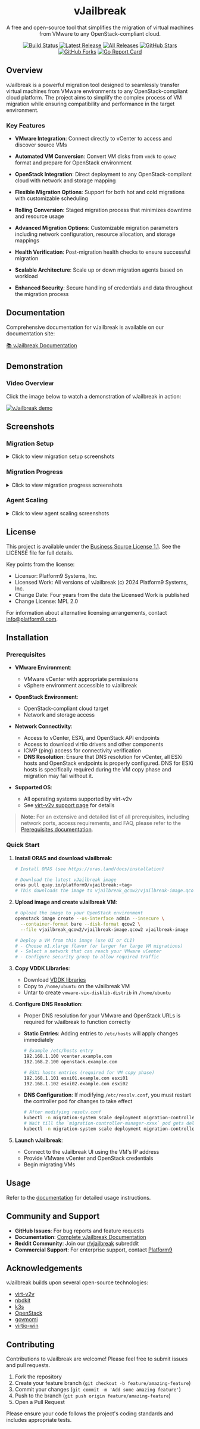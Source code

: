 <div align="center">

# vJailbreak

A free and open-source tool that simplifies the migration of virtual machines from VMware to any OpenStack-compliant cloud.

[![Build Status](https://github.com/platform9/vjailbreak/actions/workflows/packer.yml/badge.svg)](https://github.com/platform9/vjailbreak/actions/workflows/packer.yml)
[![Latest Release](https://badgen.net/github/release/platform9/vjailbreak/latest)](https://github.com/platform9/vjailbreak/releases/latest)
[![All Releases](https://badgen.net/github/releases/platform9/vjailbreak)](https://github.com/platform9/vjailbreak/releases)
[![GitHub Stars](https://img.shields.io/github/stars/platform9/vjailbreak)](https://github.com/platform9/vjailbreak/stargazers)
[![GitHub Forks](https://img.shields.io/github/forks/platform9/vjailbreak)](https://github.com/platform9/vjailbreak/network/members)
[![Go Report Card](https://goreportcard.com/badge/github.com/platform9/vjailbreak/v2v-helper)](https://goreportcard.com/report/github.com/platform9/vjailbreak/v2v-helper)

</div>

## Overview

vJailbreak is a powerful migration tool designed to seamlessly transfer virtual machines from VMware environments to any OpenStack-compliant cloud platform. The project aims to simplify the complex process of VM migration while ensuring compatibility and performance in the target environment.

### Key Features

- **VMware Integration**: Connect directly to vCenter to access and discover source VMs

- **Automated VM Conversion**: Convert VM disks from `vmdk` to `qcow2` format and prepare for OpenStack environment

- **OpenStack Integration**: Direct deployment to any OpenStack-compliant cloud with network and storage mapping

- **Flexible Migration Options**: Support for both hot and cold migrations with customizable scheduling

- **Rolling Conversion**: Staged migration process that minimizes downtime and resource usage

- **Advanced Migration Options**: Customizable migration parameters including network configuration, resource allocation, and storage mappings

- **Health Verification**: Post-migration health checks to ensure successful migration

- **Scalable Architecture**: Scale up or down migration agents based on workload

- **Enhanced Security**: Secure handling of credentials and data throughout the migration process

## Documentation

Comprehensive documentation for vJailbreak is available on our documentation site:

[📚 vJailbreak Documentation](https://platform9.github.io/vjailbreak/introduction/getting_started/)

## Demonstration

### Video Overview

Click the image below to watch a demonstration of vJailbreak in action:

[![vJailbreak demo](https://img.youtube.com/vi/seThilJ5ujM/0.jpg)](https://www.youtube.com/watch?v=seThilJ5ujM)

## Screenshots

### Migration Setup

<details>
<summary>Click to view migration setup screenshots</summary>

#### Migration Form (Step 1)
![Migration Form Step 1](assets/migrationform1.png)

#### Migration Form (Step 2)
![Migration Form Step 2](assets/migrationform2.png)
</details>

### Migration Progress

<details>
<summary>Click to view migration progress screenshots</summary>

#### Progress View (Stage 1)
![Migration Progress View 1](assets/migrationprogress1.png)

#### Progress View (Stage 2)
![Migration Progress View 2](assets/migrationprogress2.png)
</details>

### Agent Scaling

<details>
<summary>Click to view agent scaling screenshots</summary>

#### Scaling Up
![Scale Up Interface](assets/scaleup.png)
![Scale Up Agents View](assets/scaleupagents.png)

#### Scaling Down
![Scale Down Interface](assets/scaledown.png)
</details>

## License

This project is available under the [Business Source License 1.1](LICENSE). See the LICENSE file for full details.

Key points from the license:
- Licensor: Platform9 Systems, Inc.
- Licensed Work: All versions of vJailbreak (c) 2024 Platform9 Systems, Inc.
- Change Date: Four years from the date the Licensed Work is published
- Change License: MPL 2.0

For information about alternative licensing arrangements, contact info@platform9.com.

## Installation

### Prerequisites

- **VMware Environment**:
  - VMware vCenter with appropriate permissions
  - vSphere environment accessible to vJailbreak

- **OpenStack Environment**:
  - OpenStack-compliant cloud target
  - Network and storage access

- **Network Connectivity**:
  - Access to vCenter, ESXi, and OpenStack API endpoints
  - Access to download virtio drivers and other components
  - ICMP (ping) access for connectivity verification
  - **DNS Resolution**: Ensure that DNS resolution for vCenter, all ESXi hosts and OpenStack endpoints is properly configured. DNS for ESXi hosts is specifically required during the VM copy phase and migration may fail without it.

- **Supported OS**:
  - All operating systems supported by virt-v2v
  - See [virt-v2v support page](https://libguestfs.org/virt-v2v-support.1.html) for details

> **Note:** For an extensive and detailed list of all prerequisites, including network ports, access requirements, and FAQ, please refer to the [Prerequisites documentation](https://platform9.github.io/vjailbreak/introduction/prerequisites/).

### Quick Start

1. **Install ORAS and download vJailbreak**:
   ```bash
   # Install ORAS (see https://oras.land/docs/installation)
   
   # Download the latest vJailbreak image
   oras pull quay.io/platform9/vjailbreak:<tag>
   # This downloads the image to vjailbreak_qcow2/vjailbreak-image.qcow2
   ```

2. **Upload image and create vJailbreak VM**:
   ```bash
   # Upload the image to your OpenStack environment
   openstack image create --os-interface admin --insecure \
     --container-format bare --disk-format qcow2 \
     --file vjailbreak_qcow2/vjailbreak-image.qcow2 vjailbreak-image
   
   # Deploy a VM from this image (use UI or CLI)
   # - Choose m1.xlarge flavor (or larger for large VM migrations)
   # - Select a network that can reach your VMware vCenter
   # - Configure security group to allow required traffic
   ```

3. **Copy VDDK Libraries**:
   - Download [VDDK libraries](https://developer.broadcom.com/sdks/vmware-virtual-disk-development-kit-vddk/)
   - Copy to `/home/ubuntu` on the vJailbreak VM
   - Untar to create `vmware-vix-disklib-distrib` in `/home/ubuntu`

4. **Configure DNS Resolution**:
   - Proper DNS resolution for your VMware and OpenStack URLs is required for vJailbreak to function correctly
   
   - **Static Entries**: Adding entries to `/etc/hosts` will apply changes immediately
     ```bash
     # Example /etc/hosts entry
     192.168.1.100 vcenter.example.com
     192.168.2.100 openstack.example.com
     
     # ESXi hosts entries (required for VM copy phase)
     192.168.1.101 esxi01.example.com esxi01
     192.168.1.102 esxi02.example.com esxi02
     ```

   - **DNS Configuration**: If modifying `/etc/resolv.conf`, you must restart the controller pod for changes to take effect
     ```bash
     # After modifying resolv.conf
     kubectl -n migration-system scale deployment migration-controller-manager --replicas=0
     # Wait till the `migration-controller-manager-xxxx` pod gets deleted. After that scale it back using below command.
     kubectl -n migration-system scale deployment migration-controller-manager --replicas=1
     ```

5. **Launch vJailbreak**:
   - Connect to the vJailbreak UI using the VM's IP address
   - Provide VMware vCenter and OpenStack credentials
   - Begin migrating VMs

## Usage

Refer to the [documentation](https://platform9.github.io/vjailbreak/introduction/getting_started/) for detailed usage instructions.

## Community and Support

- **GitHub Issues**: For bug reports and feature requests
- **Documentation**: [Complete vJailbreak Documentation](https://platform9.github.io/vjailbreak/)
- **Reddit Community**: Join our [r/vjailbreak](https://www.reddit.com/r/vjailbreak/) subreddit
- **Commercial Support**: For enterprise support, contact [Platform9](https://platform9.com/)

## Acknowledgements

vJailbreak builds upon several open-source technologies:

- [virt-v2v](https://github.com/virt-manager/virt-manager)
- [nbdkit](https://gitlab.com/nbdkit/nbdkit)
- [k3s](https://k3s.io/)
- [OpenStack](https://www.openstack.org/)
- [govmomi](https://github.com/vmware/govmomi)
- [virtio-win](https://github.com/virtio-win/kvm-guest-drivers-windows)

## Contributing

Contributions to vJailbreak are welcome! Please feel free to submit issues and pull requests.

1. Fork the repository
2. Create your feature branch (`git checkout -b feature/amazing-feature`)
3. Commit your changes (`git commit -m 'Add some amazing feature'`)
4. Push to the branch (`git push origin feature/amazing-feature`)
5. Open a Pull Request

Please ensure your code follows the project's coding standards and includes appropriate tests.
